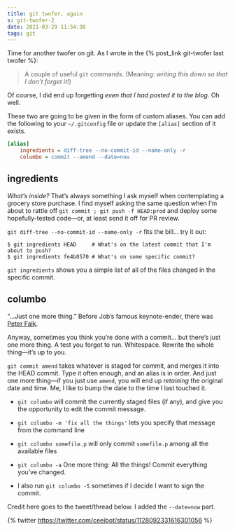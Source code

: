 ```yaml
---
title: git twofer, again
s: git-twofer-2
date: 2021-03-29 11:54:38
tags: git
---
```


Time for another twofer on git. As I wrote in the {% post_link git-twofer last twofer %}:

> A couple of useful `git` commands. (Meaning: _writing this down so that I don’t forget it!_)

Of course, I did end up forgetting _even that I had posted it to the blog_.  Oh well.

These two are going to be given in the form of custom aliases.  You can add the following to your `~/.gitconfig` file or update the `[alias]` section of it exists.

```ini
[alias]
    ingredients = diff-tree --no-commit-id --name-only -r
    columbo = commit --amend --date=now
```

## ingredients

_What’s inside?_ That’s always something I ask myself when contemplating a grocery store purchase. I find myself asking the same question when I’m about to rattle off `git commit ; git push -f HEAD:prod` and deploy some hopefully-tested code—or, at least send it off for PR review.

`git diff-tree --no-commit-id --name-only -r` fits the bill… try it out:

```shell
$ git ingredients HEAD     # What's on the latest commit that I'm about to push?
$ git ingredients fe4b8570 # What's on some specific commit?
```

`git ingredients`  shows you a simple list of all of the files changed in the specific commit.

## columbo

“…Just one more thing.” Before Job’s famous keynote-ender, there was [Peter Falk](https://en.wikipedia.org/wiki/Columbo).

Anyway, sometimes you think you’re done with a commit… but there’s just one more thing. A test you forgot to run. Whitespace. Rewrite the whole thing—it’s up to you.

`git commit amend` takes whatever is staged for commit, and merges it into the HEAD commit. Type it often enough, and an alias is in order.  And just one more thing—if you just use `amend`, you will end up _retaining_ the original date and time.  Me, I like to bump the date to the time I last touched it.

- `git columbo` will commit the currently staged files (if any), and give you the opportunity to edit the commit message.

- `git columbo -m 'fix all the things'` lets you specify that message from the command line

- `git columbo somefile.p` will only commit `somefile.p` among all the available files

- `git columbo -a` One more thing: All the things! Commit everything you’ve changed.

- I also run `git columbo -S` sometimes if I decide I want to sign the commit.

Credit here goes to the tweet/thread below. I added the `--date=now` part.

{% twitter https://twitter.com/ceejbot/status/1128092331616301056 %}